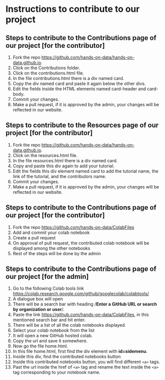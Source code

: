 # Instructions to contribute to our project

## Steps to contribute to the Contributions page of our project [for the contributor]

1) Fork the repo https://github.com/hands-on-data/hands-on-data.github.io.
2) Click on the Contributions folder.
3) Click on the contributions.html file.
4) In the file contributions.html there is a div named card.
5) Copy the div named card and paste it again below the other divs.
6) Edit the fields inside the HTML elements named card-header and card-body.
7) Commit your changes.
8) Make a pull request, if it is approved by the admin, your changes will be reflected in our website.

## Steps to contribute to the Resources page of our project [for the contributor]

1) Fork the repo https://github.com/hands-on-data/hands-on-data.github.io.
2) Click on the resources.html file.
3) In the file resources.html there is a div named card.
4) Copy and paste this div again to add your tutorial.
5) Edit the fields this div element named card to add the tutorial name, the link of the tutorial, and the contributors name.
6) Commit your changes.
7) Make a pull request, if it is approved by the admin, your changes will be reflected in our website.


## Steps to contribute to the Contributions page of our project [for the contributor]

1) Fork the repo https://github.com/hands-on-data/ColabFiles
2) Add and commit your colab notebook
3) Create a pull request
4) On approval of pull request, the contributed colab notebook will be displayed among the other notebooks
5) Rest of the steps will be done by the admin

## Steps to contribute to the Contributions page of our project [for the admin]

1) Go to the following Colab tools link https://colab.research.google.com/github/googlecolab/colabtools/
2) A dialogue box will open
3) There will be a search bar with heading /**Enter a GitHub URL or search by organization or user**/.  
4) Paste the link https://github.com/hands-on-data/ColabFiles, in this mentioned search bar and hit enter.
5) There will be a list of all the colab notebooks displayed.
6) Select your colab notebook from the list
7) It will open a new GitHub hosted colab.
8) Copy the url and save it somewhere.
9) Now go the file home.html.
10) In this file home.html, first find the div element with **id=sidemenu**.
11) Inside this div, find the contributed notebooks button
12) Inside this contributed notebooks button, you will find different ``` <a> ``` tags.
13) Past the url inside the href of ``` <a> ``` tag and rename the text inside the ``` <a> ``` tag corresponding to your notebook name.
